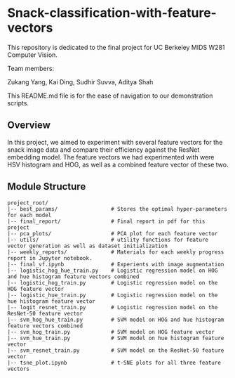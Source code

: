 # Snack-classification-with-feature-vectors

This repository is dedicated to the final project for UC Berkeley MIDS W281 Computer Vision. 

Team members:

Zukang Yang, Kai Ding, Sudhir Suvva, Aditya Shah

This README.md file is for the ease of navigation to our demonstration scripts. 

## Overview
In this project, we aimed to experiment with several feature vectors for the snack image data and compare their efficiency against the ResNet embedding model. The feature vectors we had experimented with were HSV histogram and HOG, as well as a combined feature vector of these two.  

## Module Structure
```
project_root/
|-- best_params/                 # Stores the optimal hyper-parameters for each model
|-- final_report/                # Final report in pdf for this project
|-- pca_plots/                   # PCA plot for each feature vector
|-- utils/                       # utility functions for feature vector generation as well as dataset initialization
|-- weekly_reports/              # Materials for each weekly progress report in Jupyter notebook.
|-- final_vf.ipynb               # Experients with image augmentation
|-- logistic_hog_hue_train.py    # Logistic regression model on HOG and hue histogram feature vectors combined
|-- logistic_hog_train.py        # Logistic regression model on the HOG feature vector
|-- logistic_hue_train.py        # Logistic regression model on the hue histogram feature vector
|-- logit_resnet_train.py        # Logistic regression model on the ResNet-50 feature vector
|-- svm_hog_hue_train.py         # SVM model on HOG and hue histogram feature vectors combined
|-- svm_hog_train.py             # SVM model on HOG feature vector
|-- svm_hue_train.py             # SVM model on hue histogram feature vector
|-- svm_resnet_train.py          # SVM model on the ResNet-50 feature vector
|-- tsne_plot.ipynb              # t-SNE plots for all three feature vectors
```
